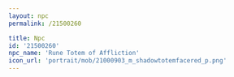 ```yaml
---
layout: npc
permalink: /21500260

title: Npc
id: '21500260'
npc_name: 'Rune Totem of Affliction'
icon_url: 'portrait/mob/21000903_m_shadowtotemfacered_p.png'
---
```

